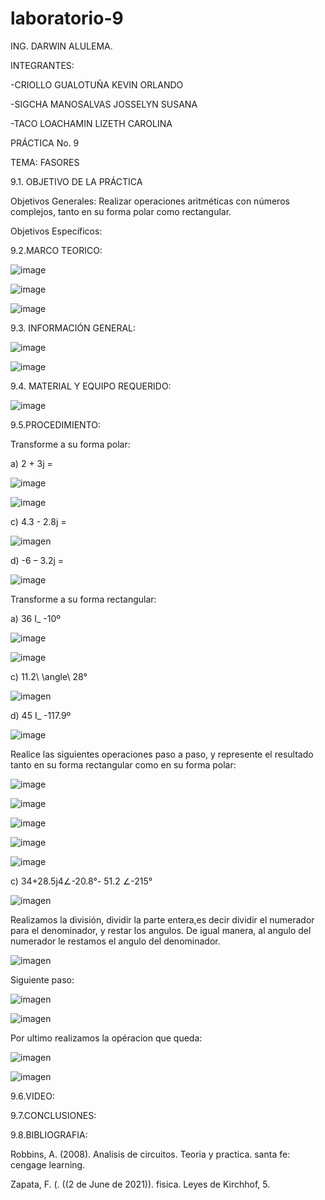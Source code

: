 # laboratorio-9
ING. DARWIN ALULEMA.

INTEGRANTES:

-CRIOLLO GUALOTUÑA KEVIN ORLANDO


-SIGCHA MANOSALVAS JOSSELYN SUSANA

-TACO LOACHAMIN LIZETH CAROLINA

PRÁCTICA No. 9

TEMA: FASORES

9.1. OBJETIVO DE LA PRÁCTICA

Objetivos Generales: Realizar operaciones aritméticas con números complejos, tanto en su forma polar como rectangular. 


Objetivos Específicos:



9.2.MARCO TEORICO:


![image](https://user-images.githubusercontent.com/85263529/133197323-11e49319-fbd5-4463-8d63-9505fb200964.png)


![image](https://user-images.githubusercontent.com/85263529/133197337-90a67efe-91ea-4d54-886c-75718b92e0ff.png)


![image](https://user-images.githubusercontent.com/85263529/133197359-8e17dd0d-12b4-4638-ae46-00b2c622c15c.png)



9.3. INFORMACIÓN GENERAL:

![image](https://user-images.githubusercontent.com/85263529/133188636-62579b30-1000-41f7-be4f-fdc0064758f1.png)

![image](https://user-images.githubusercontent.com/85263529/133188665-0dccb947-2b21-43c9-957a-fb2c39d6381b.png)





9.4. MATERIAL Y EQUIPO REQUERIDO:

![image](https://user-images.githubusercontent.com/85263529/133188219-ec01419b-bad0-47cc-ace5-80bcd7d3b57d.png)



9.5.PROCEDIMIENTO:

 Transforme a su forma polar:
 
 a)	2 + 3j =
 
 ![image](https://user-images.githubusercontent.com/85263529/133187573-d4fdb799-e4b9-4a36-90c1-4eff1685c5f1.png)
 
 
 ![image](https://user-images.githubusercontent.com/85263529/133192060-014d255d-8426-4f49-b79a-4a801ffca66a.png)

 c) 4.3 - 2.8j =
 
 ![imagen](https://user-images.githubusercontent.com/85263529/133292666-2422e8fe-6e62-44a7-a0ae-506cf2d74b7d.png)


 d) -6 – 3.2j =
 
 
 ![image](https://user-images.githubusercontent.com/85263529/133187619-ceed0115-3503-4b4b-9611-0b6e1f8c09f5.png)


 Transforme a su forma rectangular:
 
 a) 36   I_   -10º 
 
 ![image](https://user-images.githubusercontent.com/85263529/133187726-421da2a8-c50d-4910-9c1c-a16dd211aa75.png)
 
 
 
![image](https://user-images.githubusercontent.com/85263529/133192284-39192592-9c64-4ceb-b7e3-023aa4853442.png)

c) 11.2\ \angle\ 28°

![imagen](https://user-images.githubusercontent.com/85263529/133292869-373cb3cc-4118-4a73-b645-f90923cfec96.png)

 d)	45   I_   -117.9º
 
 ![image](https://user-images.githubusercontent.com/85263529/133187795-7b702ca7-4ba0-4b1c-91a0-b51ac5476e09.png)


Realice las siguientes operaciones paso a paso, y represente el resultado tanto en su forma rectangular como en su forma polar:

![image](https://user-images.githubusercontent.com/85263529/133187827-8144b186-632c-4450-bbd0-9a96412d02c5.png)


![image](https://user-images.githubusercontent.com/85263529/133187852-be8d1444-48e7-4ca7-ab48-54890f723940.png)


![image](https://user-images.githubusercontent.com/85263529/133187892-0614509e-38e0-4657-a4bd-f79073215965.png)





![image](https://user-images.githubusercontent.com/85263529/133192078-8579881f-d5ac-4f93-a506-9023e157bb99.png)

![image](https://user-images.githubusercontent.com/85263529/133192126-0ee33561-59d2-403c-8d25-ea2da611a826.png)

 c) 34+28.5j4∠-20.8°- 51.2 ∠-215°
 
 ![imagen](https://user-images.githubusercontent.com/85263529/133293038-e3d972f7-9e46-43a0-b4c3-7ce7f2a9dc9e.png)

Realizamos la división, dividir la parte entera,es decir dividir el numerador para el denominador, y restar los angulos. De igual manera, al angulo del numerador le restamos el angulo del denominador.

![imagen](https://user-images.githubusercontent.com/85263529/133293484-9a48ab0a-6033-44b3-9f54-23cb5487e547.png)

Siguiente paso:

![imagen](https://user-images.githubusercontent.com/85263529/133293632-0ed0c974-4db8-41b8-93ac-1f22b7b288b3.png)

![imagen](https://user-images.githubusercontent.com/85263529/133293734-e3bb0252-3fa7-4d4b-8064-dbb72b541a96.png)

Por ultimo realizamos la opéracion que queda:

![imagen](https://user-images.githubusercontent.com/85263529/133293870-0f613e3f-39a7-4d1b-998d-fcb1a1aee1d3.png)

![imagen](https://user-images.githubusercontent.com/85263529/133293962-0be4d18a-c3db-4433-a531-e693092fd4c0.png)


9.6.VIDEO:



9.7.CONCLUSIONES:


9.8.BIBLIOGRAFIA:

Robbins, A. (2008). Analisis de circuitos. Teoria y practica. santa fe: cengage learning.

Zapata, F. (. ((2 de June de 2021)). fisica. Leyes de Kirchhof, 5.
